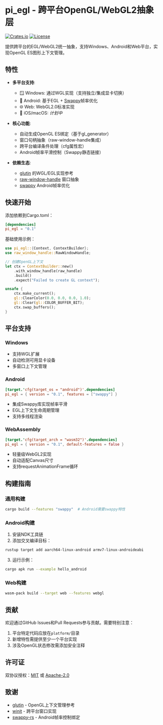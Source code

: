 # pi_egl - 跨平台OpenGL/WebGL2抽象层

[![Crates.io](https://img.shields.io/crates/v/pi_egl)](https://crates.io/crates/pi_egl)
[![License](https://img.shields.io/badge/license-MIT%2FApache--2.0-blue.svg)](LICENSE)

提供跨平台的EGL/WebGL2统一抽象，支持Windows、Android和Web平台，实现OpenGL ES图形上下文管理。

## 特性

- **多平台支持**:
  - 🪟 Windows: 通过WGL实现（支持独立/集成显卡切换）
  - 🤖 Android: 基于EGL + [Swappy](https://github.com/google/swappy)帧率优化
  - 🌐 Web: WebGL2.0标准实现
  - 🍎 iOS/macOS: *计划中*

- **核心功能**:
  - 自动生成OpenGL ES绑定（基于gl_generator）
  - 窗口句柄抽象（raw-window-handle集成）
  - 跨平台编译条件处理（cfg属性宏）
  - Android帧率平滑控制（Swappy静态链接）

- **依赖生态**:
  - [glutin](https://github.com/rust-windowing/glutin) 的WGL/EGL实现参考
  - [raw-window-handle](https://github.com/rust-windowing/raw-window-handle) 窗口抽象
  - [swappy](https://developer.android.com/games/sdk/swappy) Android帧率优化

## 快速开始

添加依赖到Cargo.toml：

```toml
[dependencies]
pi_egl = "0.1"
```

基础使用示例：

```rust
use pi_egl::{Context, ContextBuilder};
use raw_window_handle::RawWindowHandle;

// 创建OpenGL上下文
let ctx = ContextBuilder::new()
    .with_window_handle(raw_handle)
    .build()
    .expect("Failed to create GL context");

unsafe {
    ctx.make_current();
    gl::ClearColor(0.0, 0.0, 0.0, 1.0);
    gl::Clear(gl::COLOR_BUFFER_BIT);
    ctx.swap_buffers();
}
```

## 平台支持

### Windows
- 支持WGL扩展
- 自动检测可用显卡设备
- 多窗口上下文管理

### Android
```toml
[target.'cfg(target_os = "android")'.dependencies]
pi_egl = { version = "0.1", features = ["swappy"] }
```
- 集成Swappy库实现帧率平滑
- EGL上下文生命周期管理
- 支持多线程渲染

### WebAssembly
```toml
[target.'cfg(target_arch = "wasm32")'.dependencies]
pi_egl = { version = "0.1", default-features = false }
```
- 轻量级WebGL2实现
- 自动适配Canvas尺寸
- 支持requestAnimationFrame循环

## 构建指南

### 通用构建
```bash
cargo build --features "swappy"  # Android需要swappy特性
```

### Android构建
1. 安装NDK工具链
2. 添加交叉编译目标：
```bash
rustup target add aarch64-linux-android armv7-linux-androideabi
```
3. 运行示例：
```bash
cargo apk run --example hello_android
```

### Web构建
```bash
wasm-pack build --target web --features webgl
```

## 贡献

欢迎通过GitHub Issues和Pull Requests参与贡献。需要特别注意：

1. 平台特定代码应放在`platform/`目录
2. 新增特性需提供至少一个平台实现
3. 涉及OpenGL状态修改需添加安全注释

## 许可证

双协议授权：[MIT](LICENSE-MIT) 或 [Apache-2.0](LICENSE-APACHE)

## 致谢

- [glutin](https://github.com/rust-windowing/glutin) - OpenGL上下文管理参考
- [winit](https://github.com/rust-windowing/winit) - 跨平台窗口实现
- [swappy-rs](https://github.com/google/swappy) - Android帧率控制绑定
